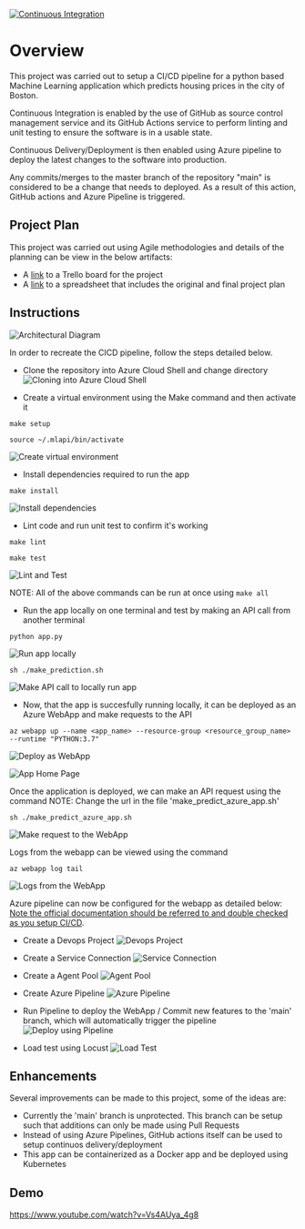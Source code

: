 [![Continuous Integration](https://github.com/vishnu-raju/ml_api_with_cicd/actions/workflows/main.yml/badge.svg)](https://github.com/vishnu-raju/ml_api_with_cicd/actions/workflows/main.yml)

# Overview

This project was carried out to setup a CI/CD pipeline for a python based Machine Learning application which predicts housing prices in the city of Boston.

Continuous Integration is enabled by the use of GitHub as source control management service and its GitHub Actions service to perform linting and unit testing to ensure the software is in a usable state.

Continuous Delivery/Deployment is then enabled using Azure pipeline to deploy the latest changes to the software into production.

Any commits/merges to the master branch of the repository "main" is considered to be a change that needs to deployed. As a result of this action, GitHub actions and Azure Pipeline is triggered.

## Project Plan
This project was carried out using Agile methodologies and details of the planning can be view in the below artifacts:

* A [link](https://trello.com/b/Vc2J9tU9/ml-app-ci-cd-pipeline) to a Trello board for the project
* A [link](./vnr_project-management.xlsx) to a spreadsheet that includes the original and final project plan

## Instructions

![Architectural Diagram](./images/azure_cicd_architecture.png)

In order to recreate the CICD pipeline, follow the steps detailed below.

* Clone the repository into Azure Cloud Shell and change directory
![Cloning into Azure Cloud Shell](./images/cloning.png)

* Create a virtual environment using the Make command and then activate it
```
make setup
```
```
source ~/.mlapi/bin/activate
```
![Create virtual environment](./images/create_virtual_env.png)

* Install dependencies required to run the app
```
make install
```
![Install dependencies](./images/install_dependencies.png)

* Lint code and run unit test to confirm it's working
```
make lint
```
```
make test
```
![Lint and Test](./images/lint_and_test.png)

NOTE: All of the above commands can be run at once using `make all`

* Run the app locally on one terminal and test by making an API call from another terminal
```
python app.py
```
![Run app locally](./images/run_app_locally.png)

```
sh ./make_prediction.sh
```
![Make API call to locally run app](./images/run_prediction_locally.png)

* Now, that the app is succesfully running locally, it can be deployed as an Azure WebApp and make requests to the API
```
az webapp up --name <app_name> --resource-group <resource_group_name> --runtime "PYTHON:3.7"
```
![Deploy as WebApp](./images/deploy_as_webapp.png)

![App Home Page](./images/app_home_page.png)

Once the application is deployed, we can make an API request using the command
NOTE: Change the url in the file 'make_predict_azure_app.sh'
```
sh ./make_predict_azure_app.sh
``` 
![Make request to the WebApp](./images/prediction_from_webapp.png)

Logs from the webapp can be viewed using the command
```
az webapp log tail
```
![Logs from the WebApp](./images/webapp_logs.png)

Azure pipeline can now be configured for the webapp as detailed below:
[Note the official documentation should be referred to and double checked as you setup CI/CD](https://docs.microsoft.com/en-us/azure/devops/pipelines/ecosystems/python-webapp?view=azure-devops).

* Create a Devops Project
![Devops Project](./images/devops_project.png)

* Create a Service Connection
![Service Connection](./images/service_connection.png)

* Create a Agent Pool
![Agent Pool](./images/create_agent_pool.png)

* Create Azure Pipeline
![Azure Pipeline](./images/create_pipeline.png)

* Run Pipeline to deploy the WebApp / Commit new features to the 'main' branch, which will automatically trigger the pipeline
![Deploy using Pipeline](./images/run_pipeline_to_deploy.png)

* Load test using Locust
![Load Test](./images/load_test_locust.png)

## Enhancements
Several improvements can be made to this project, some of the ideas are:

* Currently the 'main' branch is unprotected. This branch can be setup such that additions can only be made using Pull Requests
* Instead of using Azure Pipelines, GitHub actions itself can be used to setup continuos delivery/deployment
* This app can be containerized as a Docker app and be deployed using Kubernetes

## Demo 

https://www.youtube.com/watch?v=Vs4AUya_4g8


